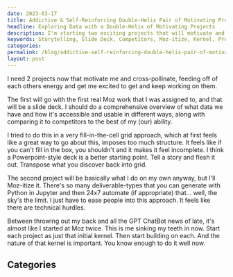 ```yaml
---
date: 2023-03-17
title: Addictive & Self-Reinforcing Double-Helix Pair of Motivating Projects
headline: Exploring Data with a Double-Helix of Motivating Projects
description: I'm starting two exciting projects that will motivate and energize each other. The first is creating a comprehensive slide deck about our data and how it compares to competitors, in a storytelling format. The second is to Moz-itize my work, easing people into this approach and starting each project with a kernel. Come join me on this journey and learn how to make the most of your data!
keywords: Storytelling, Slide Deck, Competitors, Moz-itize, Kernel, Projects, Motivating, Self-Reinforcing, Double-Helix, Addictive
categories: 
permalink: /blog/addictive-self-reinforcing-double-helix-pair-of-motivating-projects/
layout: post
---
```



I need 2 projects now that motivate me and cross-pollinate, feeding off of each
others energy and get me excited to get and keep working on them.

The first will go with the first real Moz work that I was assigned to, and that
will be a slide deck. I should do a comprehensive overview of what data we have
and how it's accessible and usable in different ways, along with comparing it
to competitors to the best of my (our) ability.

I tried to do this in a very fill-in-the-cell grid approach, which at first
feels like a great way to go about this, imposes too much structure. It feels
like if you can't fill in the box, you shouldn't and it makes it feel
incomplete. I think a Powerpoint-style deck is a better starting point. Tell a
story and flesh it out. Transpose what you discover back into grid.

The second project will be basically what I do on my own anyway, but I'll
Moz-itize it. There's so many deliverable-types that you can generate with
Python in Jupyter and then 24x7 automate (if appropriate) that... well, the
sky's the limit. I just have to ease people into this approach. It feels like
there are technical hurdles.

Between throwing out my back and all the GPT ChatBot news of late, it's almost
like I started at Moz twice. This is me sinking my teeth in now. Start each
project as just that initial kernel. Then start building on each. And the
nature of that kernel is important. You know enough to do it well now.



## Categories

<ul></ul>